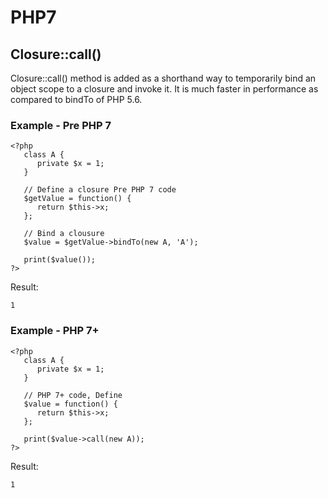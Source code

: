 # PHP7
## Closure::call()
Closure::call() method is added as a shorthand way to temporarily bind an object scope to a closure and invoke it. It is much faster in performance as compared to bindTo of PHP 5.6.

### Example - Pre PHP 7

```
<?php
   class A {
      private $x = 1;
   }

   // Define a closure Pre PHP 7 code
   $getValue = function() {
      return $this->x;
   };

   // Bind a clousure
   $value = $getValue->bindTo(new A, 'A'); 

   print($value());
?>
```
Result:

```
1
```

### Example - PHP 7+

```
<?php
   class A {
      private $x = 1;
   }

   // PHP 7+ code, Define
   $value = function() {
      return $this->x;
   };

   print($value->call(new A));
?>
```
Result:

```
1
```
